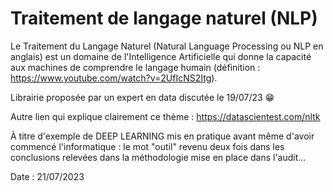 # Traitement de langage naturel (NLP)

Le Traitement du Langage Naturel (Natural Language Processing ou NLP en anglais) est un domaine de l'Intelligence Artificielle qui donne la capacité aux machines de comprendre le langage humain (définition : https://www.youtube.com/watch?v=2UfIcNS2Itg).

Librairie proposée par un expert en data discutée le 19/07/23 😁

Autre lien qui explique clairement ce thème : https://datascientest.com/nltk

À titre d'exemple de DEEP LEARNING mis en pratique avant même d'avoir commencé l'informatique : le mot "outil" revenu deux fois dans les conclusions relevées dans la méthodologie mise en place dans l'audit...

Date : 21/07/2023
